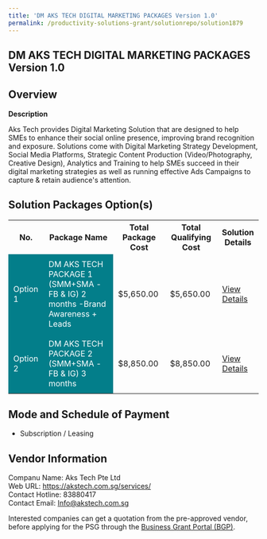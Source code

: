```yaml
---
title: 'DM AKS TECH DIGITAL MARKETING PACKAGES Version 1.0'
permalink: /productivity-solutions-grant/solutionrepo/solution1879
---
```


## DM AKS TECH DIGITAL MARKETING PACKAGES Version 1.0

## Overview

**Description**

Aks Tech provides Digital Marketing Solution that are designed to help SMEs to enhance their social online presence, improving brand recognition and exposure. Solutions come with Digital Marketing Strategy Development, Social Media Platforms, Strategic Content Production (Video/Photography, Creative Design), Analytics and Training to help SMEs succeed in their digital marketing strategies as well as running effective Ads Campaigns to capture & retain audience's attention.

## Solution Packages Option(s)

<table>
<tr>
<th><b>No.</b></th>
<th><b>Package Name</b></th>
<th><b>Total Package Cost</b></th>
<th><b>Total Qualifying Cost</b></th>
<th><b>Solution Details</b></th>
</tr>
<tr>
<td style='padding: 10px; background-color: #037E8A; color: #FFFFFF;'>Option 1</td>
<td style='padding: 10px; background-color: #037E8A; color: #FFFFFF;'>DM AKS TECH PACKAGE 1 (SMM+SMA - FB & IG) 2 months -Brand Awareness + Leads</td>
<td style='padding: 10px;'>$5,650.00</td>
<td style='padding: 10px;'>$5,650.00</td>
<td style='padding: 10px;'><a href='/images/psg/AksTech_DMAKSTECH_Desensitised_Annex3_Part1.pdf' target='_blank'>View Details</a></td>
</tr>
<tr>
<td style='padding: 10px; background-color: #037E8A; color: #FFFFFF;'>Option 2</td>
<td style='padding: 10px; background-color: #037E8A; color: #FFFFFF;'>DM AKS TECH PACKAGE 2 (SMM+SMA - FB & IG) 3 months</td>
<td style='padding: 10px;'>$8,850.00</td>
<td style='padding: 10px;'>$8,850.00</td>
<td style='padding: 10px;'><a href='/images/psg/AksTech_DMAKSTECH_Desensitised_Annex3_Part2.pdf' target='_blank'>View Details</a></td>
</tr>
</table>

## Mode and Schedule of Payment

 - Subscription / Leasing

## Vendor Information

 Companu Name: Aks Tech Pte Ltd<br>Web URL: https://akstech.com.sg/services/ <br>Contact Hotline: 83880417 <br>Contact Email: Info@akstech.com.sg <br>

Interested companies can get a quotation from the pre-approved vendor, before applying for the PSG through the <a href='https://www.businessgrants.gov.sg/' target='_blank' rel='noopener'>Business Grant Portal (BGP)</a>.

<script src="/jquery/resize-tables.js"></script>

